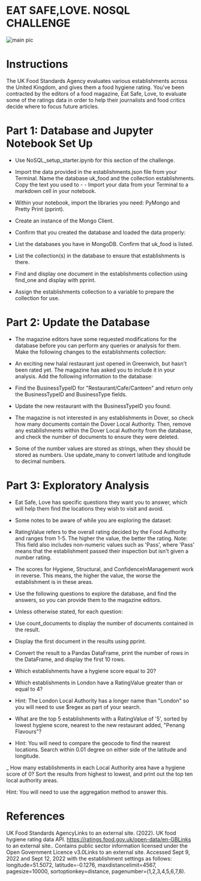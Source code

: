 # EAT SAFE,LOVE. NOSQL CHALLENGE

![main pic](https://user-images.githubusercontent.com/112433621/227641132-97cb090c-ea27-48ed-9ff0-a8de357d0efb.jpg)


# Instructions

The UK Food Standards Agency evaluates various establishments across the United Kingdom, and gives them a food hygiene rating. You've been contracted by the editors of a food magazine, Eat Safe, Love, to evaluate some of the ratings data in order to help their journalists and food critics decide where to focus future articles.


# Part 1: Database and Jupyter Notebook Set Up
- Use NoSQL_setup_starter.ipynb for this section of the challenge.

- Import the data provided in the establishments.json file from your Terminal. Name the database uk_food and the collection establishments. Copy the text you used to - - Import your data from your Terminal to a markdown cell in your notebook.

 - Within your notebook, import the libraries you need: PyMongo and Pretty Print (pprint).

- Create an instance of the Mongo Client.
- Confirm that you created the database and loaded the data properly:

- List the databases you have in MongoDB. Confirm that uk_food is listed.
- List the collection(s) in the database to ensure that establishments is there.
- Find and display one document in the establishments collection using find_one and display with pprint.
- Assign the establishments collection to a variable to prepare the collection for use.

# Part 2: Update the Database
- The magazine editors have some requested modifications for the database before you can perform any queries or analysis for them. Make the following changes to the establishments collection:

- An exciting new halal restaurant just opened in Greenwich, but hasn't been rated yet. The magazine has asked you to include it in your analysis. Add the following information to the database:

- Find the BusinessTypeID for "Restaurant/Cafe/Canteen" and return only the BusinessTypeID and BusinessType fields.
- Update the new restaurant with the BusinessTypeID you found.

- The magazine is not interested in any establishments in Dover, so check how many documents contain the Dover Local Authority. Then, remove any establishments within the Dover Local Authority from the database, and check the number of documents to ensure they were deleted.

- Some of the number values are stored as strings, when they should be stored as numbers. Use update_many to convert latitude and longitude to decimal numbers.

# Part 3: Exploratory Analysis
- Eat Safe, Love has specific questions they want you to answer, which will help them find the locations they wish to visit and avoid.

- Some notes to be aware of while you are exploring the dataset:

- RatingValue refers to the overall rating decided by the Food Authority and ranges from 1-5. The higher the value, the better the rating. Note: This field also includes non-numeric values such as 'Pass', where 'Pass' means that the establishment passed their inspection but isn't given a number rating.

- The scores for Hygiene, Structural, and ConfidenceInManagement work in reverse. This means, the higher the value, the worse the establishment is in these areas.

- Use the following questions to explore the database, and find the answers, so you can provide them to the magazine editors.

- Unless otherwise stated, for each question:

- Use count_documents to display the number of documents contained in the result.

- Display the first document in the results using pprint.

- Convert the result to a Pandas DataFrame, print the number of rows in the DataFrame, and display the first 10 rows.

- Which establishments have a hygiene score equal to 20?

- Which establishments in London have a RatingValue greater than or equal to 4?

- Hint: The London Local Authority has a longer name than "London" so you will need to use $regex as part of your search.

- What are the top 5 establishments with a RatingValue of '5', sorted by lowest hygiene score, nearest to the new restaurant added, "Penang Flavours"?

- Hint: You will need to compare the geocode to find the nearest locations. Search within 0.01 degree on either side of the latitude and longitude.

_ How many establishments in each Local Authority area have a hygiene score of 0? Sort the results from highest to lowest, and print out the top ten local authority areas.

Hint: You will need to use the aggregation method to answer this.

# References
UK Food Standards AgencyLinks to an external site. (2022). UK food hygiene rating data API. https://ratings.food.gov.uk/open-data/en-GBLinks to an external site.. Contains public sector information licensed under the Open Government Licence v3.0Links to an external site.
Accessed Sept 9, 2022 and Sept 12, 2022 with the establishment settings as follows: longitude=51.5072, latitude=-0.1276, maxdistancelimit=4567, pagesize=10000, sortoptionkey=distance, pagenumber=(1,2,3,4,5,6,7,8).
